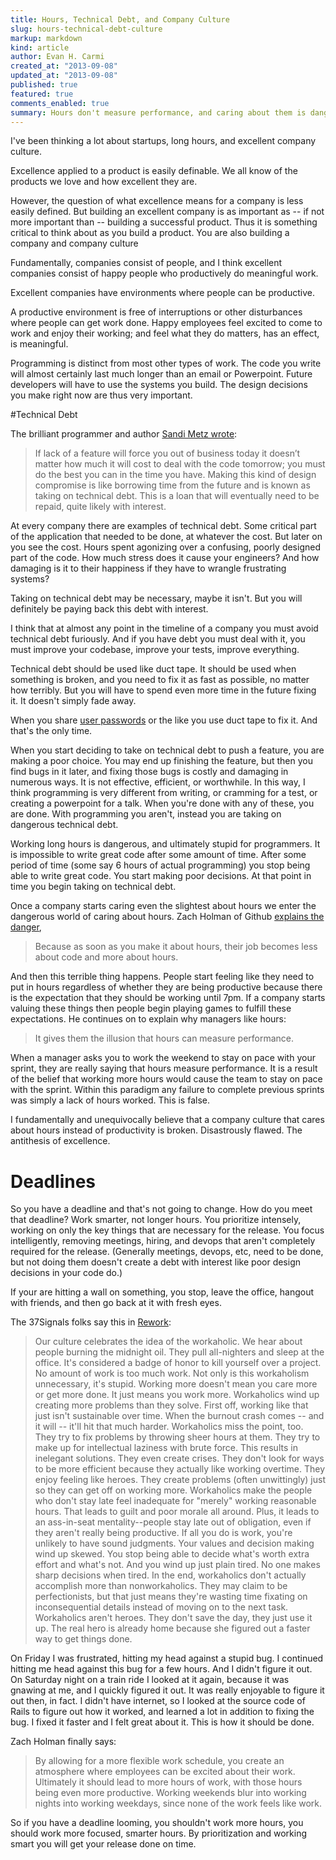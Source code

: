 ```yaml
---
title: Hours, Technical Debt, and Company Culture
slug: hours-technical-debt-culture
markup: markdown
kind: article
author: Evan H. Carmi
created_at: "2013-09-08"
updated_at: "2013-09-08"
published: true
featured: true
comments_enabled: true
summary: Hours don't measure performance, and caring about them is dangerous.
---
```

I've been thinking a lot about startups, long hours, and excellent company culture.

Excellence applied to a product is easily definable. We all know of the products we love and how excellent they are.

However, the question of what excellence means for a company is less easily defined. But building an excellent company is as important as -- if not more important than -- building a successful product. Thus it is something critical to think about as you build a product. You are also building a company and company culture

Fundamentally, companies consist of people, and I think excellent companies consist of happy people who productively do meaningful work.

Excellent companies have environments where people can be productive.

A productive environment is free of interruptions or other disturbances where people can get work done. Happy employees feel excited to come to work and enjoy their working; and feel what they do matters, has an effect, is meaningful.

Programming is distinct from most other types of work. The code you write will almost certainly last much longer than an email or Powerpoint. Future developers will have to use the systems you build. The design decisions you make right now are thus very important.

#Technical Debt

The brilliant programmer and author [Sandi Metz wrote](http://www.amazon.com/Practical-Object-Oriented-Design-Ruby-Addison-Wesley/dp/0321721330): 

> If lack of a feature will force you out of business today it doesn’t matter how much it will cost to deal with the code tomorrow; you must do the best you can in the time you have. Making this kind of design compromise is like borrowing time from the future and is known as taking on technical debt. This is a loan that will eventually need to be repaid, quite likely with interest.

At every company there are examples of technical debt. Some critical part of the application that needed to be done, at whatever the cost. But later on you see the cost. Hours spent agonizing over a confusing, poorly designed part of the code. How much stress does it cause your engineers? And how damaging is it to their happiness if they have to wrangle frustrating systems?

Taking on technical debt may be necessary, maybe it isn't. But you will definitely be paying back this debt with interest.

I think that at almost any point in the timeline of a company you must avoid technical debt furiously. And if you have debt you must deal with it, you must improve your codebase, improve your tests, improve everything.

Technical debt should be used like duct tape. It should be used when something is broken, and you need to fix it as fast as possible, no matter how terribly. But you will have to spend even more time in the future fixing it. It doesn't simply fade away.

When you share [user passwords](https://blog.dropbox.com/2011/06/yesterdays-authentication-bug/) or the like you use duct tape to fix it. And that's the only time.

When you start deciding to take on technical debt to push a feature, you are making a poor choice. You may end up finishing the feature, but then you find bugs in it later, and fixing those bugs is costly and damaging in numerous ways. It is not effective, efficient, or worthwhile.
In this way, I think programming is very different from writing, or cramming for a test, or creating a powerpoint for a talk. When you're done with any of these, you are done. With programming you aren't, instead you are taking on dangerous technical debt.

Working long hours is dangerous, and ultimately stupid for programmers. It is impossible to write great code after some amount of time. After some period of time (some say 6 hours of actual programming) you stop being able to write great code. You start making poor decisions. At that point in time you begin taking on technical debt.

Once a company starts caring even the slightest about hours we enter the dangerous world of caring about hours. Zach Holman of Github [explains the danger](http://zachholman.com/posts/how-github-works-hours/),

> Because as soon as you make it about hours, their job becomes less about code and more about hours.

And then this terrible thing happens. People start feeling like they need to put in hours regardless of whether they are being productive because there is the expectation that they should be working until 7pm. If a company starts valuing these things then people begin playing games to fulfill these expectations. He continues on to explain why managers like hours: 

> It gives them the illusion that hours can measure performance.

When a manager asks you to work the weekend to stay on pace with your sprint, they are really saying that hours measure performance. It is a result of the belief that working more hours would cause the team to stay on pace with the sprint. Within this paradigm any failure to complete previous sprints was simply a lack of hours worked. This is false.

I fundamentally and unequivocally believe that a company culture that cares about hours instead of productivity is broken. Disastrously flawed. The antithesis of excellence.

# Deadlines

So you have a deadline and that's not going to change. How do you meet that deadline? Work smarter, not longer hours. You prioritize intensely, working on only the key things that are necessary for the release. You focus intelligently, removing meetings, hiring, and devops that aren't completely required for the release. (Generally meetings, devops, etc, need to be done, but not doing them doesn't create a debt with interest like poor design decisions in your code do.)

If your are hitting a wall on something, you stop, leave the office, hangout with friends, and then go back at it with fresh eyes.

The 37Signals folks say this in [Rework](http://37signals.com/rework):

 >   Our culture celebrates the idea of the workaholic. We hear about people burning the midnight oil. They pull all-nighters and sleep at the office. It's considered a badge of honor to kill yourself over a project. No amount of work is too much work.
 >   Not only is this workaholism unnecessary, it's stupid. Working more doesn't mean you care more or get more done. It just means you work more.
 >   Workaholics wind up creating more problems than they solve. First off, working like that just isn't sustainable over time. When the burnout crash comes -- and it will -- it'll hit that much harder.
 >   Workaholics miss the point, too. They try to fix problems by throwing sheer hours at them. They try to make up for intellectual laziness with brute force. This results in inelegant solutions.
 >   They even create crises. They don't look for ways to be more efficient because they actually like working overtime. They enjoy feeling like heroes. They create problems (often unwittingly) just so they can get off on working more.
 >   Workaholics make the people who don't stay late feel inadequate for "merely" working reasonable hours. That leads to guilt and poor morale all around. Plus, it leads to an ass-in-seat mentality--people stay late out of obligation, even if they aren't really being productive.
 >   If all you do is work, you're unlikely to have sound judgments. Your values and decision making wind up skewed. You stop being able to decide what's worth extra effort and what's not. And you wind up just plain tired. No one makes sharp decisions when tired.
 >   In the end, workaholics don't actually accomplish more than nonworkaholics. They may claim to be perfectionists, but that just means they're wasting time fixating on inconsequential details instead of moving on to the next task.
 >   Workaholics aren't heroes. They don't save the day, they just use it up. The real hero is already home because she figured out a faster way to get things done.

On Friday I was frustrated, hitting my head against a stupid bug. I continued hitting me head against this bug for a few hours. And I didn't figure it out. On Saturday night on a train ride I looked at it again, because it was gnawing at me, and I quickly figured it out. It was really enjoyable to figure it out then, in fact. I didn't have internet, so I looked at the source code of Rails to figure out how it worked, and learned a lot in addition to fixing the bug. I fixed it faster and I felt great about it. This is how it should be done.

Zach Holman finally says:

> By allowing for a more flexible work schedule, you create an atmosphere where employees can be excited about their work. Ultimately it should lead to more hours of work, with those hours being even more productive. Working weekends blur into working nights into working weekdays, since none of the work feels like work.

So if you have a deadline looming, you shouldn't work more hours, you should work more focused, smarter hours. By prioritization and working smart you will get your release done on time.
